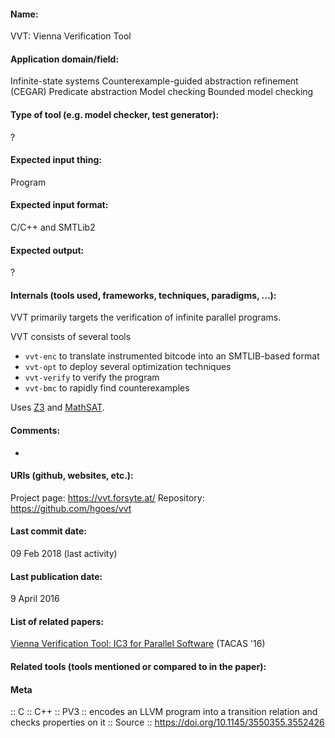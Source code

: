 #### Name:
VVT: Vienna Verification Tool

#### Application domain/field:
Infinite-state systems
Counterexample-guided abstraction refinement (CEGAR)
Predicate abstraction
Model checking
Bounded model checking

#### Type of tool (e.g. model checker, test generator):
?

#### Expected input thing:
Program

#### Expected input format:
C/C++ and SMTLib2

#### Expected output:
?

#### Internals (tools used, frameworks, techniques, paradigms, ...):
VVT primarily targets the verification of infinite parallel programs.

VVT consists of several tools
- `vvt-enc` to translate instrumented bitcode into an SMTLIB-based format
- `vvt-opt` to deploy several optimization techniques
- `vvt-verify` to verify the program
- `vvt-bmc` to rapidly find counterexamples

Uses [Z3](Solvers/SMT/Z3.md) and [MathSAT](Solvers/SMT/MathSAT.md).

#### Comments:
-

#### URIs (github, websites, etc.):
Project page: https://vvt.forsyte.at/
Repository: https://github.com/hgoes/vvt

#### Last commit date:
09 Feb 2018 (last activity)

#### Last publication date:
9 April 2016

#### List of related papers:
[Vienna Verification Tool: IC3 for Parallel Software](https://doi.org/10.1007/978-3-662-49674-9_69) (TACAS '16)

#### Related tools (tools mentioned or compared to in the paper):

#### Meta
:: C
:: C++
:: PV3 :: encodes an LLVM program into a transition relation and checks properties on it
:: Source :: https://doi.org/10.1145/3550355.3552426
